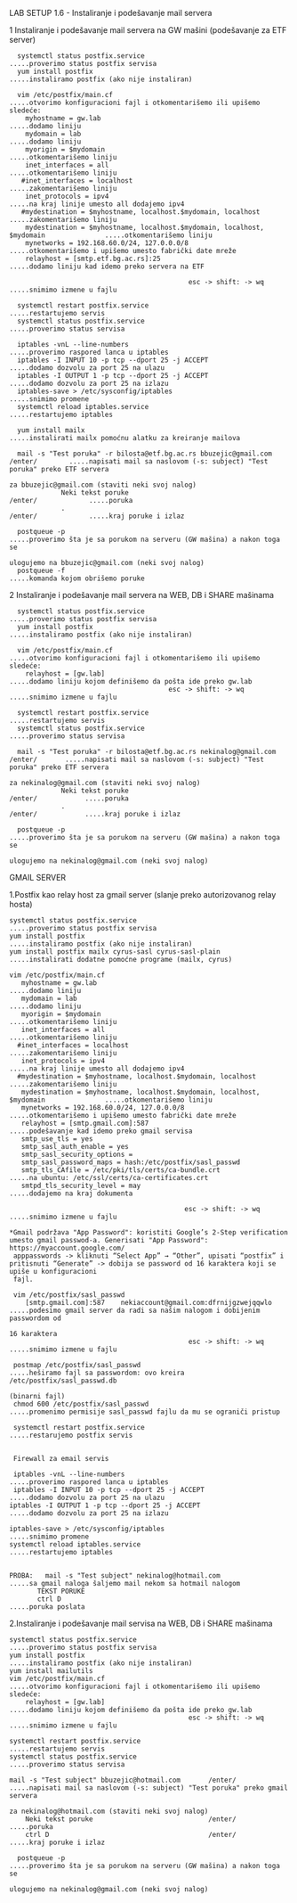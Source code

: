 LAB SETUP 1.6 - Instaliranje i podešavanje mail servera 

  
  1   Instaliranje i podešavanje mail servera na GW mašini (podešavanje za ETF server)
  
      systemctl status postfix.service                                                  .....proverimo status postfix servisa
      yum install postfix                                                               .....instaliramo postfix (ako nije instaliran)
       
      vim /etc/postfix/main.cf                                                          .....otvorimo konfiguracioni fajl i otkomentarišemo ili upišemo sledeće:
        myhostname = gw.lab                                                                  .....dodamo liniju
        mydomain = lab                                                                       .....dodamo liniju
        myorigin = $mydomain                                                                 .....otkomentarišemo liniju                                                     
        inet_interfaces = all                                                                .....otkomentarišemo liniju
       #inet_interfaces = localhost                                                               .....zakomentarišemo liniju
        inet_protocols = ipv4                                                                .....na kraj linije umesto all dodajemo ipv4
       #mydestination = $myhostname, localhost.$mydomain, localhost                               .....zakomentarišemo liniju
        mydestination = $myhostname, localhost.$mydomain, localhost, $mydomain               .....otkomentarišemo liniju
        mynetworks = 192.168.60.0/24, 127.0.0.0/8                                            .....otkomentarišemo i upišemo umesto fabrički date mreže
        relayhost = [smtp.etf.bg.ac.rs]:25                                                   .....dodamo liniju kad idemo preko servera na ETF
    
                                                 esc -> shift: -> wq                         .....snimimo izmene u fajlu
                                                 
      systemctl restart postfix.service                                                 .....restartujemo servis
      systemctl status postfix.service                                                  .....proverimo status servisa
   
      iptables -vnL --line-numbers                                                      .....proverimo raspored lanca u iptables
      iptables -I INPUT 10 -p tcp --dport 25 -j ACCEPT                                  .....dodamo dozvolu za port 25 na ulazu
      iptables -I OUTPUT 1 -p tcp --dport 25 -j ACCEPT                                  .....dodamo dozvolu za port 25 na izlazu
      iptables-save > /etc/sysconfig/iptables                                           .....snimimo promene
      systemctl reload iptables.service                                                 .....restartujemo iptables
 
      yum install mailx                                                                 .....instalirati mailx pomoćnu alatku za kreiranje mailova
        
      mail -s "Test poruka" -r bilosta@etf.bg.ac.rs bbuzejic@gmail.com   /enter/        .....napisati mail sa naslovom (-s: subject) "Test poruka" preko ETF servera 
                                                                                             za bbuzejic@gmail.com (staviti neki svoj nalog)
                 Neki tekst poruke                                       /enter/             .....poruka                                                                           
                 .                                                       /enter/             .....kraj poruke i izlaz
                 
      postqueue -p                                                                      .....proverimo šta je sa porukom na serveru (GW mašina) a nakon toga se               
                                                                                             ulogujemo na bbuzejic@gmail.com (neki svoj nalog)
      postqueue -f                                                                      .....komanda kojom obrišemo poruke                                                                                      
                                                                                             
  2   Instaliranje i podešavanje mail servera na WEB, DB i SHARE mašinama
                 
      systemctl status postfix.service                                                  .....proverimo status postfix servisa
      yum install postfix                                                               .....instaliramo postfix (ako nije instaliran)           
                                                                                             
      vim /etc/postfix/main.cf                                                          .....otvorimo konfiguracioni fajl i otkomentarišemo ili upišemo sledeće:
        relayhost = [gw.lab]                                                                 .....dodamo liniju kojom definišemo da pošta ide preko gw.lab
                                            esc -> shift: -> wq                         .....snimimo izmene u fajlu     
                                            
      systemctl restart postfix.service                                                 .....restartujemo servis
      systemctl status postfix.service                                                  .....proverimo status servisa  
      
      mail -s "Test poruka" -r bilosta@etf.bg.ac.rs nekinalog@gmail.com   /enter/       .....napisati mail sa naslovom (-s: subject) "Test poruka" preko ETF servera 
                                                                                             za nekinalog@gmail.com (staviti neki svoj nalog)
                 Neki tekst poruke                                        /enter/            .....poruka                                                                           
                 .                                                        /enter/            .....kraj poruke i izlaz
                 
      postqueue -p                                                                      .....proverimo šta je sa porukom na serveru (GW mašina) a nakon toga se               
                                                                                             ulogujemo na nekinalog@gmail.com (neki svoj nalog) 
                                                                                                                            
                                                                                                                  
                                                                                                                               
  GMAIL SERVER                                                                                                                               
                                                                                                                               
  1.Postfix kao relay host za gmail server (slanje preko autorizovanog relay hosta)
 
    systemctl status postfix.service                                                  .....proverimo status postfix servisa
    yum install postfix                                                               .....instaliramo postfix (ako nije instaliran)
    yum install postfix mailx cyrus-sasl cyrus-sasl-plain                             .....instalirati dodatne pomoćne programe (mailx, cyrus)
 
    vim /etc/postfix/main.cf
       myhostname = gw.lab                                                                  .....dodamo liniju
       mydomain = lab                                                                       .....dodamo liniju
       myorigin = $mydomain                                                                 .....otkomentarišemo liniju                                                     
       inet_interfaces = all                                                                .....otkomentarišemo liniju
      #inet_interfaces = localhost                                                               .....zakomentarišemo liniju
       inet_protocols = ipv4                                                                .....na kraj linije umesto all dodajemo ipv4
      #mydestination = $myhostname, localhost.$mydomain, localhost                               .....zakomentarišemo liniju
       mydestination = $myhostname, localhost.$mydomain, localhost, $mydomain               .....otkomentarišemo liniju
       mynetworks = 192.168.60.0/24, 127.0.0.0/8                                            .....otkomentarišemo i upišemo umesto fabrički date mreže
       relayhost = [smtp.gmail.com]:587                                                     .....podešavanje kad idemo preko gmail servisa
       smtp_use_tls = yes
       smtp_sasl_auth_enable = yes
       smtp_sasl_security_options =
       smtp_sasl_password_maps = hash:/etc/postfix/sasl_passwd
       smtp_tls_CAfile = /etc/pki/tls/certs/ca-bundle.crt                                        .....na ubuntu: /etc/ssl/certs/ca-certificates.crt
       smtpd_tls_security_level = may                                                       .....dodajemo na kraj dokumenta
       
                                                esc -> shift: -> wq                         .....snimimo izmene u fajlu
 
    *Gmail podržava "App Password": koristiti Google’s 2-Step verification umesto gmail passwod-a. Generisati "App Password": https://myaccount.google.com/
     apppasswords -> kliknuti “Select App” → “Other”, upisati “postfix” i pritisnuti “Generate” -> dobija se password od 16 karaktera koji se upiše u konfiguracioni 
     fajl.  
     
     vim /etc/postfix/sasl_passwd   
        [smtp.gmail.com]:587    nekiaccount@gmail.com:dfrnijgzwejqqwlo                  .....podesimo gmail server da radi sa našim nalogom i dobijenim passwordom od 
                                                                                             16 karaktera
                                                 esc -> shift: -> wq                         .....snimimo izmene u fajlu   
                                                 
     postmap /etc/postfix/sasl_passwd                                                    .....heširamo fajl sa passwordom: ovo kreira /etc/postfix/sasl_passwd.db 
                                                                                             (binarni fajl)
     chmod 600 /etc/postfix/sasl_passwd                                                  .....promenimo permisije sasl_passwd fajlu da mu se ograniči pristup
 
     systemctl restart postfix.service                                                   .....restarujemo postfix servis
    
    
     Firewall za email servis

     iptables -vnL --line-numbers                                                       .....proverimo raspored lanca u iptables
     iptables -I INPUT 10 -p tcp --dport 25 -j ACCEPT                                   .....dodamo dozvolu za port 25 na ulazu
    iptables -I OUTPUT 1 -p tcp --dport 25 -j ACCEPT                                   .....dodamo dozvolu za port 25 na izlazu
    
    iptables-save > /etc/sysconfig/iptables                                            .....snimimo promene
    systemctl reload iptables.service                                                  .....restartujemo iptables
    
    
    PROBA:   mail -s "Test subject" nekinalog@hotmail.com                                .....sa gmail naloga šaljemo mail nekom sa hotmail nalogom
           TEKST PORUKE
           ctrl D                                                                           .....poruka poslata
    
    
    
    
  2.Instaliranje i podešavanje mail servisa na WEB, DB i SHARE mašinama
                 
    systemctl status postfix.service                                                   .....proverimo status postfix servisa
    yum install postfix                                                                .....instaliramo postfix (ako nije instaliran)           
    yum install mailutils                                                                                         
    vim /etc/postfix/main.cf                                                           .....otvorimo konfiguracioni fajl i otkomentarišemo ili upišemo sledeće:
        relayhost = [gw.lab]                                                                .....dodamo liniju kojom definišemo da pošta ide preko gw.lab
                                                 esc -> shift: -> wq                        .....snimimo izmene u fajlu     
                                            
    systemctl restart postfix.service                                              .....restartujemo servis
    systemctl status postfix.service                                               .....proverimo status servisa  
                                                                                         
    mail -s "Test subject" bbuzejic@hotmail.com       /enter/                      .....napisati mail sa naslovom (-s: subject) "Test poruka" preko gmail servera 
                                                                                        za nekinalog@hotmail.com (staviti neki svoj nalog)
        Neki tekst poruke                             /enter/                           .....poruka                                                                           
        ctrl D                                        /enter/                                .....kraj poruke i izlaz
                 
      postqueue -p                                                                   .....proverimo šta je sa porukom na serveru (GW mašina) a nakon toga se               
                                                                                          ulogujemo na nekinalog@gmail.com (neki svoj nalog) 
                                                                                                                                
    
    
  